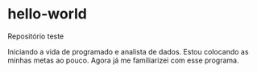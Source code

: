# hello-world
Repositório teste

Iniciando a vida de programado e analista de dados.
Estou colocando as minhas metas ao pouco. Agora já me familiarizei com esse programa.
